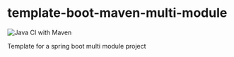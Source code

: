 # template-boot-maven-multi-module
![Java CI with Maven](https://github.com/asaikali/template-boot-maven-multi-module/workflows/Java%20CI%20with%20Maven/badge.svg)

Template for a spring  boot multi module project
